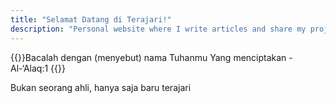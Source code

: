 ```yaml
---
title: "Selamat Datang di Terajari!"
description: "Personal website where I write articles and share my projects"
---
```


{{<typeit tag=h3 speed=30 lifeLike=true >}}Bacalah dengan (menyebut) nama Tuhanmu Yang menciptakan - Al-‘Alaq:1
{{</typeit>}}

Bukan seorang ahli, hanya saja baru terajari